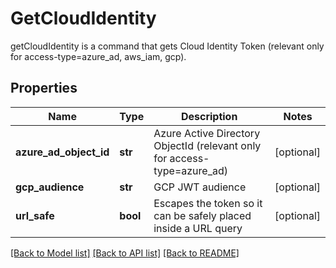 # GetCloudIdentity

getCloudIdentity is a command that gets Cloud Identity Token (relevant only for access-type=azure_ad, aws_iam, gcp).
## Properties
Name | Type | Description | Notes
------------ | ------------- | ------------- | -------------
**azure_ad_object_id** | **str** | Azure Active Directory ObjectId (relevant only for access-type&#x3D;azure_ad) | [optional] 
**gcp_audience** | **str** | GCP JWT audience | [optional] 
**url_safe** | **bool** | Escapes the token so it can be safely placed inside a URL query | [optional] 

[[Back to Model list]](../README.md#documentation-for-models) [[Back to API list]](../README.md#documentation-for-api-endpoints) [[Back to README]](../README.md)



